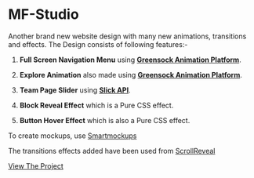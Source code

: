 # MF-Studio
Another brand new website design with many new animations, transitions and effects. The Design consists of following features:-
1) **Full Screen Navigation Menu** using [**Greensock Animation Platform**](https://greensock.com/).

2) **Explore Animation** also made using [**Greensock Animation Platform**](https://greensock.com/).

3) **Team Page Slider** using [**Slick API**](https://github.com/kenwheeler/slick).

4) **Block Reveal Effect** which is a Pure CSS effect.

5) **Button Hover Effect** which is also a Pure CSS effect.

To create mockups, use [Smartmockups](https://smartmockups.com/?status=accepted&expires=1543251852&seller=19214&affiliate=34221&link=783&p_tok=c9d79cb6-8611-4265-b697-692f7dfb4f91)

The transitions effects added have been used from [ScrollReveal](https://scrollrevealjs.org/)

[View The Project](https://thedeepanshumourya.github.io/MF-Studio/)

